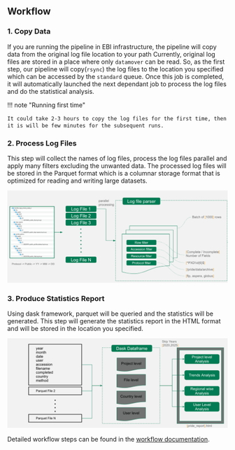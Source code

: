 ## **Workflow**

### 1. Copy Data 
   If you are running the pipeline in EBI infrastructure, the pipeline will copy data from the original log file location to your path
   Currently, original log files are stored in a place where only `datamover` can be read. So, as the first step, our pipeline will copy(`rsync`) the log files to the location you specified which can be accessed by the `standard` queue.
    Once this job is completed, it will automatically launched the next dependant job to process the log files and do the statistical analysis.

!!! note "Running first time"

    It could take 2-3 hours to copy the log files for the first time, then it is will be few minutes for the subsequent runs.

### 2. Process Log Files

   This step will collect the names of log files, process the log files parallel and apply many filters excluding the unwanted data. 
   The processed log files will be stored in the Parquet format which is a columnar storage format that is optimized for reading and writing large datasets.

![log_file_parser.png](../assets/log_file_parser.png)

### 3. Produce Statistics Report
   Using dask framework, parquet will be queried and the statistics will be generated.
   This step will generate the statistics report in the HTML format and will be stored in the location you specified.

![stat_analysis.png](../assets/stat_analysis.png)

Detailed workflow steps can be found in the [workflow documentation](../../misc/workflow).